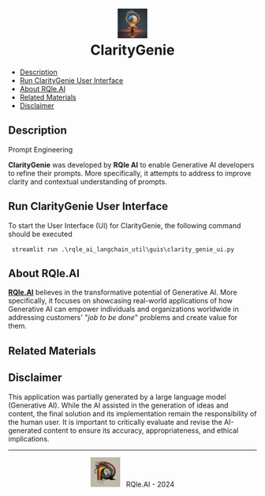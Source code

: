 <div align="center">
  <h1>
    <br/>
    <img src="../../img/claritygenie_logo.jpg" alt="claritygenie_logo" width="60"/>
    <br/>
    ClarityGenie
  </h1>
</div>

- [Description](#description)
- [Run ClarityGenie User Interface](#claritygenieui)
- [About RQle.AI](#about-rqle-ai)
- [Related Materials](#related-material)
- [Disclaimer](#disclaimer)

## Description <a name="description"></a>
Prompt Engineering


**ClarityGenie** was developed by **RQle AI** to enable Generative AI developers to refine their prompts. More specifically, it attempts to address to improve clarity and contextual understanding of prompts.

## Run ClarityGenie User Interface <a name="claritygenieui"></a>
To start the User Interface (UI) for ClarityGenie, the following command should be executed
```
 streamlit run .\rqle_ai_langchain_util\guis\clarity_genie_ui.py
```

## About RQle.AI <a name="about-rqle-ai"></a>
[**RQle.AI**](https://www.linkedin.com/company/102641077) believes in the transformative potential of Generative AI. More specifically, it focuses on showcasing real-world applications of how Generative AI can empower individuals and organizations worldwide in addressing customers' "*job to be done*" problems and create value for them.

## Related Materials <a name="related-material"></a>

## Disclaimer <a name="disclaimer"></a>
This application was partially generated by a large language model (Generative AI). While the AI assisted in the 
generation of ideas and content, the final solution and its implementation remain the responsibility of the human user. 
It is important to critically evaluate and revise the AI-generated content to ensure its accuracy, appropriateness, 
and ethical implications.

<div style="text-align: center;">
  <hr/>
  <img src="../../img/rqle_ai_logo.jpg" alt="RQle.AI" width="60"/>
  &nbsp; RQle.AI - 2024
</div>